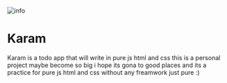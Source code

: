 ![info](https://github.com/shervindadashzade/karam/blob/master/docs/info.jpg)
# Karam 
Karam is a todo app that will write in pure js html and css this is a personal project maybe become so big i hope its gona to good places and its a practice for pure js html and css without any freamwork just pure :)
